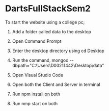 # DartsFullStackSem2

To start the website using a college pc; 

1. Add a folder called data to the desktop

2. Open Command Prompt

3. Enter the desktop directory using cd Desktop

4. Run the command,  mongod --dbpath="C:\Users\D00211442\Desktop\data"

5. Open Visual Studio Code

6. Open both the Client and Server in terminal

7. Run npm install on both

9. Run nmp start on both

